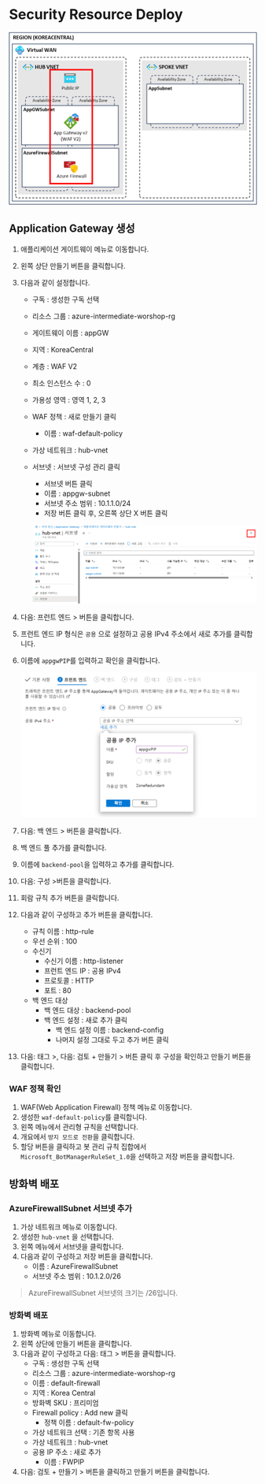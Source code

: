 # Security Resource Deploy

![Untitled](images/Untitled.png)

## Application Gateway 생성

1. 애플리케이션 게이트웨이 메뉴로 이동합니다.
2. 왼쪽 상단 만들기 버튼을 클릭합니다.
3. 다음과 같이 설정합니다.
    - 구독 : 생성한 구독 선택
    - 리소스 그룹 : azure-intermediate-worshop-rg
    - 게이트웨이 이름 : appGW
    - 지역 : KoreaCentral
    - 계층 : WAF V2
    - 최소 인스턴스 수 : 0
    - 가용성 영역 : 영역 1, 2, 3
    - WAF 정책 : 새로 만들기 클릭
        - 이름 : waf-default-policy
    - 가상 네트워크 : hub-vnet
    - 서브넷 : 서브넷 구성 관리 클릭
        - 서브넷 버튼 클릭
        - 이름 : appgw-subnet
        - 서브넷 주소 범위 : 10.1.1.0/24
        - 저장 버튼 클릭 후, 오른쪽 상단 X 버튼 클릭
        
        ![Untitled](images/Untitled%201.png)
        
4. 다음: 프런트 엔드 > 버튼을 클릭합니다.
5. 프런트 엔드 IP 형식은 `공용` 으로 설정하고 공용 IPv4 주소에서 새로 추가를 클릭합니다.
6. 이름에 `appgwPIP`를 입력하고 확인을 클릭합니다.
    
    ![Untitled](images/Untitled%202.png)
    
7. 다음: 백 엔드 > 버튼을 클릭합니다.
8. 백 엔드 풀 추가를 클릭합니다.
9. 이름에 `backend-pool`을 입력하고 추가를 클릭합니다.
10. 다음: 구성 >버튼을 클릭합니다.
11. 회람 규칙 추가 버튼을 클릭합니다.
12. 다음과 같이 구성하고 추가 버튼을 클릭합니다.
    - 규칙 이름 : http-rule
    - 우선 순위 : 100
    - 수신기
        - 수신기 이름 : http-listener
        - 프런트 엔드 IP : 공용 IPv4
        - 프로토콜 : HTTP
        - 포트 : 80
    - 백 엔드 대상
        - 백 엔드 대상 : backend-pool
        - 백 엔드 설정 : 새로 추가 클릭
            - 백 엔드 설정 이름 : backend-config
            - 나머지 설정 그대로 두고 추가 버튼 클릭
13. 다음: 태그 >, 다음: 검토 + 만들기 > 버튼 클릭 후 구성을 확인하고 만들기 버튼을 클릭합니다.

### WAF 정책 확인

1. WAF(Web Application Firewall) 정책 메뉴로 이동합니다.
2. 생성한 `waf-default-policy`를 클릭합니다.
3. 왼쪽 메뉴에서 관리형 규칙을 선택합니다.
4. 개요에서 `방지 모드로 전환`을 클릭합니다.
5. 할당 버튼을 클릭하고 봇 관리 규칙 집합에서 `Microsoft_BotManagerRuleSet_1.0`을 선택하고 저장 버튼을 클릭합니다.

## 방화벽 배포

### AzureFirewallSubnet 서브넷 추가

1. 가상 네트워크 메뉴로 이동합니다.
2. 생성한 `hub-vnet` 을 선택합니다.
3. 왼쪽 메뉴에서 서브넷을 클릭합니다.
4. 다음과 같이 구성하고 저장 버튼을 클릭합니다.
    - 이름 : AzureFirewallSubnet
    - 서브넷 주소 범위 : 10.1.2.0/26

> AzureFirewallSubnet 서브넷의 크기는 /26입니다.
> 

### 방화벽 배포

1. 방화벽 메뉴로 이동합니다.
2. 왼쪽 상단에 만들기 버튼을 클릭합니다.
3. 다음과 같이 구성하고 다음: 태그 > 버튼을 클릭합니다.
    - 구독 : 생성한 구독 선택
    - 리소스 그룹 : azure-intermediate-worshop-rg
    - 이름 : default-firewall
    - 지역 : Korea Central
    - 방화벽 SKU : 프리미엄
    - Firewall policy : Add new 클릭
        - 정책 이름 : default-fw-policy
    - 가상 네트워크 선택 : 기존 항목 사용
    - 가상 네트워크 : hub-vnet
    - 공용 IP 주소 : 새로 추가
        - 이름 : FWPIP
4. 다음: 검토 + 만들기 > 버튼을 클릭하고 만들기 버튼을 클릭합니다.